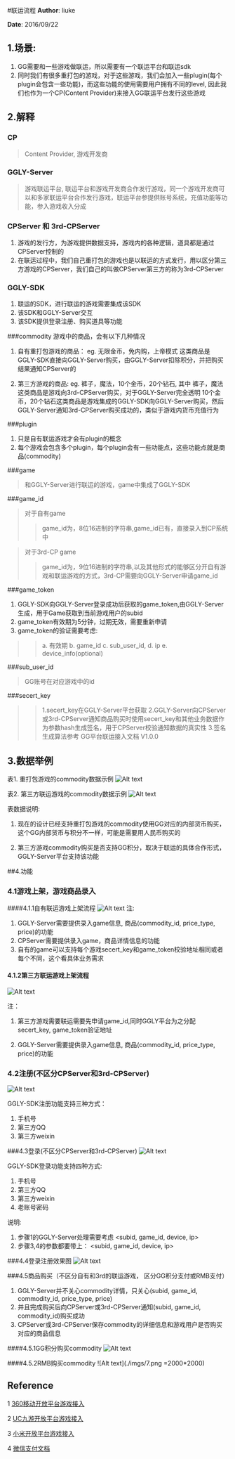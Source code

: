 #联运流程
**Author**: liuke

**Date**: 2016/09/22
## 1.场景:
1. GG需要和一些游戏做联运，所以需要有一个联运平台和联运sdk
2. 同时我们有很多重打包的游戏，对于这些游戏，我们会加入一些plugin(每个plugin会包含一些功能)，而这些功能的使用需要用户拥有不同的level,
   因此我们也作为一个CP(Content Provider)来接入GG联运平台发行这些游戏


## 2.解释

### CP
>Content Provider, 游戏开发商

### GGLY-Server
>游戏联运平台, 联运平台和游戏开发商合作发行游戏，同一个游戏开发商可以和多家联运平台合作发行游戏，联运平台参提供账号系统，充值功能等功能，参入游戏收入分成

### CPServer 和 3rd-CPServer
1. 游戏的发行方，为游戏提供数据支持，游戏内的各种逻辑，道具都是通过CPServer控制的
2. 在联运过程中，我们自己重打包的游戏也是以联运的方式发行，用以区分第三方游戏的CPServer，我们自己的叫做CPServer第三方的称为3rd-CPServer

### GGLY-SDK
1. 联运的SDK，进行联运的游戏需要集成该SDK
2. 该SDK和GGLY-Server交互
3. 该SDK提供登录注册、购买道具等功能


###commodity
游戏中的商品，会有以下几种情况

1. 自有重打包游戏的商品： eg. 无限金币，免内购，上帝模式
               这类商品是GGLY-SDK直接向GGLY-Server购买，由GGLY-Server扣除积分，并把购买结果通知CPServer的

2. 第三方游戏的商品: eg. 裤子，魔法，10个金币，20个钻石,
              其中 裤子，魔法这类商品是游戏向3rd-CPServer购买，对于GGLY-Server完全透明
              10个金币，20个钻石这类商品是游戏集成的GGLY-SDK向GGLY-Server购买，然后GGLY-Server通知3rd-CPServer购买成功的，类似于游戏内货币充值行为

###plugin 
1. 只是自有联运游戏才会有plugin的概念
2. 每个游戏会包含多个plugin，每个plugin会有一些功能点，这些功能点就是商品(commodity)

###game
>和GGLY-Server进行联运的游戏，game中集成了GGLY-SDK

###game_id
>对于自有game
>>game_id为，8位16进制的字符串,game_id已有，直接录入到CP系统中

>对于3rd-CP game
>> game_id为，9位16进制的字符串,以及其他形式的能够区分开自有游戏和联运游戏的方式，3rd-CP需要向GGLY-Server申请game_id

###game_token
1. GGLY-SDK向GGLY-Server登录成功后获取的game_token,由GGLY-Server生成，用于Game获取到当前游戏用户的subid
2. game_token有效期为5分钟，过期无效，需要重新申请
3. game_token的验证需要考虑:
>>a. 有效期
b. game_id
c. sub_user_id,
d. ip
e. device_info(optional)

###sub_user_id
>GG账号在对应游戏中的id

###secert_key
>>1.secert_key在GGLY-Server平台获取
 2.GGLY-Server向CPServer或3rd-CPServer通知商品购买时使用secert_key和其他业务数据作为参数hash生成签名，用于CPServer校验通知数据的真实性
3.签名生成算法参考 GG平台联运接入文档 V1.0.0


## 3.数据举例
 表1. 重打包游戏的commodity数据示例
![Alt text](./imgs/1.png)



  表2. 第三方联运游戏的commodity数据示例
![Alt text](./imgs/2.png)



表数据说明:

1. 现在的设计已经支持重打包游戏的commodity使用GG对应的内部货币购买，这个GG内部货币与积分不一样，可能是需要用人民币购买的

2. 第三方游戏commodity购买是否支持GG积分，取决于联运的具体合作形式，GGLY-Server平台支持该功能

##4.功能

### 4.1游戏上架，游戏商品录入

####4.1.1自有联运游戏上架流程
![Alt text](./imgs/1.png)
注:
1. GGLY-Server需要提供录入game信息, 商品(commodity_id, price_type, price)的功能
2.  CPServer需要提供录入game，商品详情信息的功能
3.  自有的game可以支持每个游戏secert_key和game_token校验地址相同或者每个不同，这个看具体业务需求


#### 4.1.2第三方联运游戏上架流程
![Alt text](./imgs/2.png)

注：

   1. 第三方游戏需要联运需要先申请game_id,同时GGLY平台为之分配secert_key, game_token验证地址

   2. GGLY-Server需要提供录入game信息, 商品(commodity_id, price_type, price)的功能


### 4.2注册(不区分CPServer和3rd-CPServer)

![Alt text](./imgs/3.png)

GGLY-SDK注册功能支持三种方式：

1. 手机号
2. 第三方QQ
3. 第三方weixin 


###4.3登录(不区分CPServer和3rd-CPServer)
![Alt text](./imgs/4.png)

GGLY-SDK登录功能支持四种方式:

1. 手机号
2. 第三方QQ
3. 第三方weixin 
4. 老账号密码

说明:

  1. 步骤1的GGLY-Server处理需要考虑 <subid, game_id, device, ip>
  2. 步骤3,4的参数都要带上： <subid, game_id, device, ip>

###4.4登录注册效果图
![Alt text](./imgs/5.png)



###4.5商品购买（不区分自有和3rd的联运游戏， 区分GG积分支付或RMB支付）
1. GGLY-Server并不关心commodity详情，只关心(subid, game_id, commodity_id, price_type, price)
2. 并且完成购买后向CPServer或3rd-CPServer通知(subid, game_id, commodity_id)购买成功
3. CPServer或3rd-CPServer保存commodity的详细信息和游戏用户是否购买对应的商品信息

####4.5.1GG积分购买commodity
![Alt text](./imgs/6.png)


####4.5.2RMB购买commodity
![Alt text](./imgs/7.png =2000*2000)


## Reference
1 [360移动开放平台游戏接入](http://dev.360.cn/wiki/index/id/24)

2 [UC九游开放平台游戏接入](http://game.open.uc.cn/document/doc/detail/19)

3 [小米开放平台游戏接入](http://dev.xiaomi.com/docs/gameentry/%E6%89%8B%E6%9C%BA&pad%E6%B8%B8%E6%88%8F%E6%8E%A5%E5%85%A5%E6%96%87%E6%A1%A3/%E5%BA%94%E7%94%A8%E5%86%85%E6%94%AF%E4%BB%98%E6%8E%A5%E5%85%A5%E6%8C%87%E5%8D%97/)

4 [微信支付文档](https://pay.weixin.qq.com/wiki/doc/api/app/app.php?chapter=8_3)





